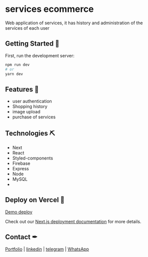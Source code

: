 # services ecommerce

Web application of services, it has history and administration of the services of each user

## Getting Started 🚀

First, run the development server:

```bash
npm run dev
# or
yarn dev
```
## Features 🧷

- user authentication
- Shopping history
- image upload
- purchase of services

## Technologies ⛏
- Next
- React
- Styled-components
- Firebase
- Express
- Node
- MySQL
- 
## Deploy on Vercel 🚀

[Demo deploy](https://service-comerce.vercel.app)

Check out our [Next.js deployment documentation](https://nextjs.org/docs/deployment) for more details.

## Contact ✒

[Portfolio](https://jesudev.vercel.app/) | [linkedin](https://www.linkedin.com/in/jesus-ayarza/) | [telegram](https://t.me/jesusA1811) | [WhatsApp](https://api.whatsapp.com/send/?phone=51936129604&text&type=phone_number&app_absent=0)

